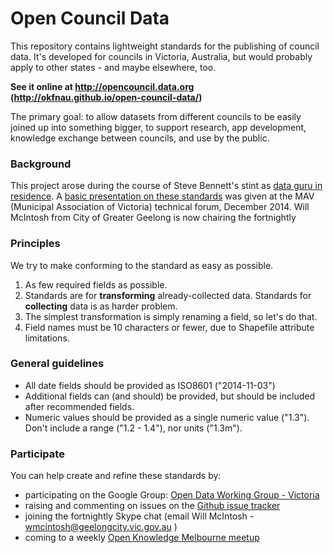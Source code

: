 # Open Council Data

This repository contains lightweight standards for the publishing of council data. It's developed for councils in Victoria, Australia, but would probably apply to other states - and maybe elsewhere, too.

**See it online at http://opencouncil.data.org (http://okfnau.github.io/open-council-data/)**

The primary goal: to allow datasets from different councils to be easily joined up into something bigger, to support research, app development, knowledge exchange between councils, and use by the public.

### Background
This project arose during the course of Steve Bennett's stint as [data guru in residence](http://melbdataguru.tumblr.com). A [basic presentation on these standards](http://tinyurl.com/opendatamav) was given at the MAV (Municipal Association of Victoria) technical forum, December 2014. Will McIntosh from City of Greater Geelong is now chairing the fortnightly


### Principles
We try to make conforming to the standard as easy as possible.

1. As few required fields as possible.
2. Standards are for **transforming** already-collected data. Standards for **collecting** data is as harder problem.
3. The simplest transformation is simply renaming a field, so let's do that.
4. Field names must be 10 characters or fewer, due to Shapefile attribute limitations.

### General guidelines

* All date fields should be provided as ISO8601 ("2014-11-03")
* Additional fields can (and should) be provided, but should be included after recommended fields.
* Numeric values should be provided as a single numeric value ("1.3"). Don't include a range ("1.2 - 1.4"), nor units ("1.3m").

### Participate

You can help create and refine these standards by:

* participating on the Google Group: [Open Data Working Group - Victoria](https://groups.google.com/forum/#!forum/opendatagroup)
* raising and commenting on issues on the [Github issue tracker](https://github.com/OKFNau/open-council-data/issues)
* joining the fortnightly Skype chat (email Will McIntosh - wmcintosh@geelongcity.vic.gov.au )
* coming to a weekly [Open Knowledge Melbourne meetup](www.meetup.com/Open-Knowledge-Melbourne/)
